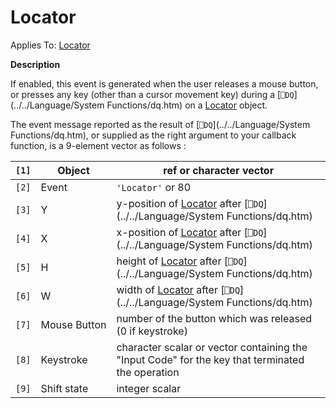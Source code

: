 




<h1 class="heading"><span class="name">Locator</span></h1>

Applies To: [Locator](../a-z/locator.md)


**Description**


If enabled, this event is generated when the user releases a mouse button, or presses any key (other than a cursor movement key) during a [`⎕DQ`](../../Language/System Functions/dq.htm) on a [Locator](../a-z/locator.md) object.


The event message reported as the result of [`⎕DQ`](../../Language/System Functions/dq.htm), or supplied as the right argument to your callback function, is a 9-element vector as follows :


| `[1]` | Object | ref or character vector |
| --- | --- | ---  |
| `[2]` | Event | `'Locator'` or 80 |
| `[3]` | Y | y-position of [Locator](../a-z/locator.md) after [`⎕DQ`](../../Language/System Functions/dq.htm) |
| `[4]` | X | x-position of [Locator](../a-z/locator.md) after [`⎕DQ`](../../Language/System Functions/dq.htm) |
| `[5]` | H | height of [Locator](../a-z/locator.md) after [`⎕DQ`](../../Language/System Functions/dq.htm) |
| `[6]` | W | width of [Locator](../a-z/locator.md) after [`⎕DQ`](../../Language/System Functions/dq.htm) |
| `[7]` | Mouse Button | number of the button which was released (0 if keystroke) |
| `[8]` | Keystroke | character scalar or vector containing the "Input Code" for the key that terminated the operation |
| `[9]` | Shift state | integer scalar |



